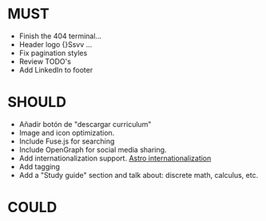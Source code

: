 # MUST

* Finish the 404 terminal...
* Header logo {}Ssvv ...
* Fix pagination styles 
* Review TODO's
* Add LinkedIn to footer

# SHOULD
* Añadir botón de "descargar curriculum"
* Image and icon optimization.
* Include Fuse.js for searching
* Include OpenGraph for social media sharing.
* Add internationalization support. [Astro internationalization](https://docs.astro.build/en/guides/internationalization/)
* Add tagging
* Add a "Study guide" section and talk about: discrete math, calculus, etc.

# COULD
